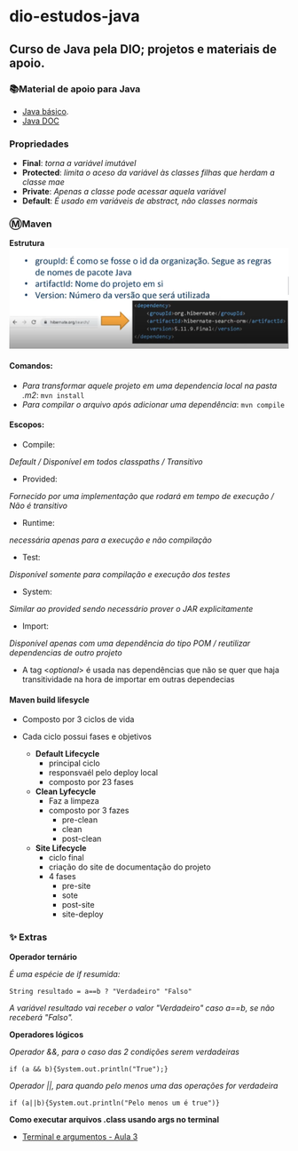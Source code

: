 # dio-estudos-java
## Curso de Java pela DIO; projetos e materiais de apoio.


### 📚Material de apoio para Java
- [Java básico](https://glysns.gitbook.io/java-basico/sintaxe/variaveis).
- [Java DOC](https://web.dio.me/course/aprendendo-a-sintaxe-java/learning/22291e9a-f214-4429-9701-3c6e050e2e19?back=/track/santander-2024-backend-com-java&tab=undefined&moduleId=undefined)


### Propriedades
- **Final**:
  _torna a variável imutável_
- **Protected**:
  _limita o aceso da variável às classes filhas que herdam a classe mae_
- **Private**:
    _Apenas a classe pode acessar aquela variável_
- **Default**:
_É usado em variáveis de abstract, não classes normais_


### Ⓜ️Maven
**Estrutura**
![Minha imagem](imagens/estrutura-maven-1.png)

#### Comandos:

- _Para transformar aquele projeto em uma dependencia local na pasta .m2_:
````mvn install````
- _Para compilar o arquivo após adicionar uma dependência_: ````mvn compile````


#### Escopos:
- Compile:

*Default / Disponível em todos classpaths / Transitivo*
- Provided: 

*Fornecido por uma implementação que rodará em tempo de execução / Não é transitivo*
- Runtime: 

*necessária apenas para a execução e não compilação*
- Test: 

*Disponível somente para compilação e execução dos testes*
- System: 

*Similar ao provided sendo necessário prover o JAR explicitamente*
- Import:

*Disponível apenas com uma dependência do tipo POM / reutilizar dependencias de outro projeto*

- A tag <_optional_> é usada nas dependências que não se quer que haja transitividade na hora de importar em outras dependecias


#### Maven build lifesycle

* Composto por 3 ciclos de vida
* Cada ciclo possui fases e objetivos

    
  * **Default Lifecycle**
    * principal ciclo
    * responsvaél pelo deploy local
    * composto por 23 fases
  * **Clean Lyfecycle**
    * Faz a limpeza
    * composto por 3 fazes
      * pre-clean
      * clean
      * post-clean
  * **Site Lifecycle**
    * ciclo final
    * criação do site de documentação do projeto
    * 4 fases
      * pre-site
      * sote
      * post-site
      * site-deploy



### ✨ Extras
**Operador ternário**

_É uma espécie de if resumida:_
```
String resultado = a==b ? "Verdadeiro" "Falso"
```
_A variável resultado vai receber o valor "Verdadeiro" caso a==b, se não receberá "Falso"._

**Operadores lógicos**

_Operador &&, para o caso das 2 condições serem verdadeiras_
```
if (a && b){System.out.println("True");}
```

_Operador ||, para quando pelo menos uma das operações for verdadeira_
```
if (a||b){System.out.println("Pelo menos um é true")}
```

**Como executar arquivos .class usando args no terminal**
- [Terminal e argumentos - Aula 3](https://web.dio.me/course/aprendendo-a-sintaxe-java/learning/1e236fcb-c01a-49ee-bd79-e9a41cde9cff?back=/track/santander-2024-backend-com-java&tab=undefined&moduleId=undefined)
